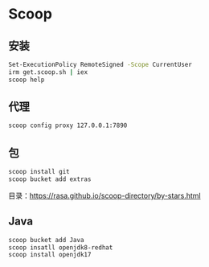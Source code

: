 # Scoop

## 安装

```bash
Set-ExecutionPolicy RemoteSigned -Scope CurrentUser
irm get.scoop.sh | iex
scoop help
```

## 代理

```bash
scoop config proxy 127.0.0.1:7890
```

## 包

```bash
scoop install git
scoop bucket add extras
```

目录：https://rasa.github.io/scoop-directory/by-stars.html

## Java

```bash
scoop bucket add Java
scoop insatll openjdk8-redhat
scoop install openjdk17
```



